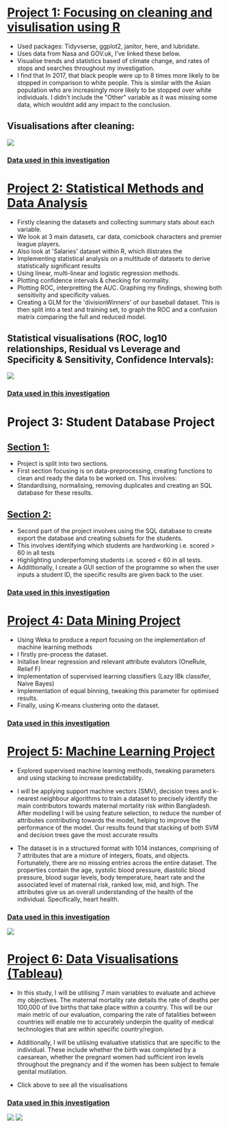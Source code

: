 # [Project 1: Focusing on cleaning and visulisation using R](https://github.com/robertmash/intro_to_data_science)
- Used packages: Tidyvserse, ggplot2, janitor, here, and lubridate.
- Uses data from Nasa and GOV.uk, I've linked these below. 
- Visualise trends and statistics based of climate change, and rates of stops and searches throughout my investigation.
- I find that In 2017, that black people were up to 8 times more likely to be stopped in comparison to white people. This is similar with the Asian population who are increasingly more likely to be stopped over white individuals. I didn't include the "Other" variable as it was missing some data, which wouldnt add any impact to the conclusion. 

## Visualisations after cleaning:

![](https://github.com/robertmash/Projects/blob/main/images/visualisations.png)


### [Data used in this investigation](https://github.com/robertmash/intro_to_data_science/tree/main/data)

# [Project 2: Statistical Methods and Data Analysis](https://github.com/robertmash/Statistical_Analysis_Project/blob/main/cw_stats.Rmd)
- Firstly cleaning the datasets and collecting summary stats about each variable. 
- We look at 3 main datasets, car data, comicbook characters and premier league players.
- Also look at 'Salaries' dataset within R, which illistrates the 
- Implementing statistical analysis on a multitude of datasets to derive statistically significant results
- Using linear, multi-linear and logistic regression methods. 
- Plotting confidence intervals & checking for normality. 
- Plotting ROC, interpretting the AUC. Graphing my findings, showing both sensitivity and specificity values. 
- Creating a GLM for the 'divisionWinners' of our baseball dataset. This is then split into a test and training set, to graph the ROC and a confusion matrix comparing the full and reduced model. 

## Statistical visualisations (ROC, log10 relationships, Residual vs Leverage and Specificity & Sensitivity, Confidence Intervals):

![](https://github.com/robertmash/robertmash_portfolio/blob/main/images/statistical_graphs.png)

### [Data used in this investigation](https://github.com/robertmash/stats_project/tree/main/data)

# Project 3: Student Database Project

## [Section 1:](https://github.com/robertmash/StudentDatabase_Project/blob/main/programming%20for%20ds/CW1/CW1.ipynb)
- Project is split into two sections. 
- First section focusing is on data-preprocessing, creating functions to clean and ready the data to be worked on. This involves:
- Standardising, normalising, removing duplicates and creating an SQL database for these results. 

## [Section 2:](https://github.com/robertmash/StudentDatabase_Project/tree/main/programming%20for%20ds/cw2)
- Second part of the project involves using the SQL database to create export the database and creating subsets for the students.
- This involves identifying which students are hardworking i.e. scored > 60 in all tests
- Highlighting underperfoming students i.e. scored < 60 in all tests.
- Addittionally, I create a GUI section of the programme so when the user inputs a student ID, the specific results are given back to the user.

### [Data used in this investigation](https://github.com/robertmash/StudentDatabase_Project/tree/main/programming%20for%20ds/cw2)

# [Project 4: Data Mining Project](https://github.com/robertmash/DataMining_Project)
- Using Weka to produce a report focusing on the implementation of machine learning methods
- I firstly pre-process the dataset. 
- Initalise linear regression and relevant attribute evalutors (OneRule, Relief F)
- Implementation of supervised learning classifiers (Lazy IBk classifer, Naive Bayes)
- Implementation of equal binning, tweaking this parameter for optimised results.
- Finally, using K-means clustering onto the dataset. 

### [Data used in this investigation](https://github.com/robertmash/DataMining_Project/blob/main/Exasens.csv)


# [Project 5: Machine Learning Project](https://github.com/robertmash/MachineLearning_Project/blob/main/cw%20files%20.ipynb)
- Explored supervised machine learning methods, tweaking parameters and using stacking to increase predictability.
- I will be applying support machine vectors (SMV), decision trees and k-nearest neighbour algorithms to train a dataset to precisely identify the main contributors towards maternal mortality risk within Bangladesh. After modelling I will be using feature selection, to reduce the number of attributes contributing towards the model, helping to improve the performance of the model. Our results found that stacking of both SVM and decision trees gave the most accurate results

- The dataset is in a structured format with 1014 instances, comprising of 7 attributes that are a mixture of integers, floats, and objects. Fortunately, there are no missing entries across the entire dataset. The properties contain the age, systolic blood pressure, diastolic blood pressure, blood sugar levels, body temperature, heart rate and the associated level of maternal risk, ranked low, mid, and high. The attributes give us an overall understanding of the health of the individual. Specifically, heart health. 

### [Data used in this investigation](https://github.com/robertmash/MachineLearning_Project/blob/main/Maternal%20Health%20Risk%20Data%20Set.csv)


![](https://github.com/robertmash/RobertMash_Portfolio/blob/main/images/decisiontrees.png)


# [Project 6: Data Visualisations (Tableau)](https://github.com/robertmash/Tableau_visualisations/blob/main/README.md)

- In this study, I will be utilising 7 main variables to evaluate and achieve my objectives. The maternal mortality rate details the rate of deaths per 100,000 of live births that take place within a country. This will be our main metric of our evaluation, comparing the rate of fatalities between countries will enable me to accurately underpin the quality of medical technologies that are within specific country/region.

- Additionally, I will be utilising evaluative statistics that are specific to the individual. These include whether the birth was completed by a caesarean, whether the pregnant women had sufficient iron levels throughout the pregnancy and if the women has been subject to female genital mutilation. 

- Click above to see all the visualisations

### [Data used in this investigation](https://github.com/robertmash/Tableau_visualisations/blob/main/WhoDataset.xlsx)

![](https://github.com/robertmash/RobertMash_Portfolio/blob/main/images/tableau1.png)
![](https://github.com/robertmash/RobertMash_Portfolio/blob/main/images/tableau.png)




